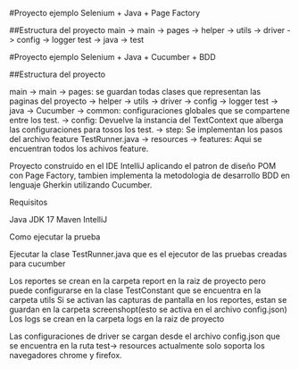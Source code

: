 #Proyecto ejemplo Selenium + Java + Page Factory 

##Estructura del proyecto
main 
    -> main
        -> pages
        -> helper
        -> utils
            -> driver
            -> config
            -> logger
test 
    -> java
        -> test

#Proyecto ejemplo Selenium + Java + Cucumber + BDD

##Estructura del proyecto

main
    -> main
        -> pages: se guardan todas clases que representan las paginas del proyecto 
        -> helper 
        -> utils
            -> driver
            -> config
            -> logger
test
    -> java
        -> Cucumber
            -> common: configuraciones globales que se compartene entre los test.
            -> config: Devuelve la instancia del TextContext que alberga las configuraciones para tosos los test.
            -> step: Se implementan los pasos del archivo feature
            TestRunner.java
    -> resources
        -> features: Aqui se encuentran todos los achivos feature.

Proyecto construido en el IDE IntelliJ aplicando el patron de diseño POM con Page Factory, tambien implementa la metodologia de desarrollo BDD en lenguaje Gherkin utilizando Cucumber.

Requisitos

Java JDK 17
Maven
IntelliJ

Como ejecutar la prueba
 
Ejecutar la clase  TestRunner.java que es el ejecutor de las pruebas creadas para cucumber

Los reportes se crean en la carpeta report en la raiz de proyecto pero puede configurarse en la clase TestConstant que se encuentra en la carpeta utils
Si se activan las capturas de pantalla en los reportes, estan se guardan en la carpeta screenshopt(esto se activa en el archivo config.json)
Los logs se crean en la carpeta logs en la raiz de proyecto

Las configuraciones de driver se cargan desde el archivo config.json que se encuentra en la ruta test-> resources 
actualmente solo soporta los navegadores chrome y firefox.